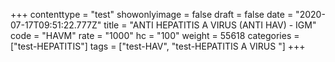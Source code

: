 +++
contenttype = "test"
showonlyimage = false
draft = false
date = "2020-07-17T09:51:22.777Z"
title = "ANTI HEPATITIS A VIRUS (ANTI HAV) - IGM"
code = "HAVM"
rate = "1000"
hc = "100"
weight = 55618
categories = ["test-HEPATITIS"]
tags = ["test-HAV", "test-HEPATITIS A VIRUS "]
+++


